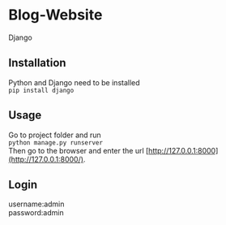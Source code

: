 # Blog-Website
Django

## Installation
Python and Django need to be installed <br/>
`pip install django`

## Usage
Go to project folder and run <br/>
`python manage.py runserver` <br/>
Then go to the browser and enter the url [http://127.0.0.1:8000](http://127.0.0.1:8000/).

## Login
username:admin <br/>
password:admin





